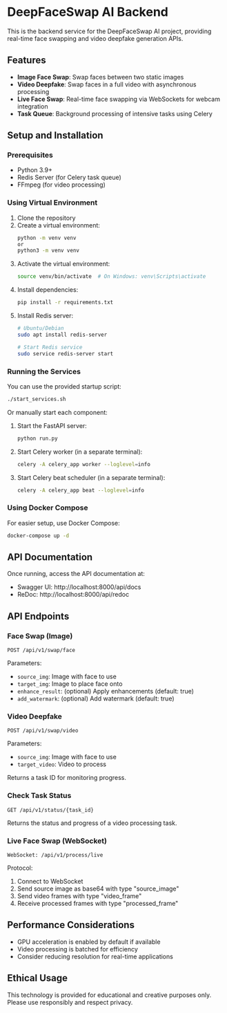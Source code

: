 # DeepFaceSwap AI Backend

This is the backend service for the DeepFaceSwap AI project, providing real-time face swapping and video deepfake generation APIs.

## Features

- **Image Face Swap**: Swap faces between two static images
- **Video Deepfake**: Swap faces in a full video with asynchronous processing
- **Live Face Swap**: Real-time face swapping via WebSockets for webcam integration
- **Task Queue**: Background processing of intensive tasks using Celery

## Setup and Installation

### Prerequisites
- Python 3.9+
- Redis Server (for Celery task queue)
- FFmpeg (for video processing)

### Using Virtual Environment

1. Clone the repository
2. Create a virtual environment:
   ```bash
   python -m venv venv
   or 
   python3 -m venv venv
   ```
3. Activate the virtual environment:
   ```bash
   source venv/bin/activate  # On Windows: venv\Scripts\activate
   ```
4. Install dependencies:
   ```bash
   pip install -r requirements.txt
   ```
5. Install Redis server:
   ```bash
   # Ubuntu/Debian
   sudo apt install redis-server

   # Start Redis service
   sudo service redis-server start
   ```

### Running the Services

You can use the provided startup script:

```bash
./start_services.sh
```

Or manually start each component:

1. Start the FastAPI server:
   ```bash
   python run.py
   ```

2. Start Celery worker (in a separate terminal):
   ```bash
   celery -A celery_app worker --loglevel=info
   ```

3. Start Celery beat scheduler (in a separate terminal):
   ```bash
   celery -A celery_app beat --loglevel=info
   ```

### Using Docker Compose

For easier setup, use Docker Compose:

```bash
docker-compose up -d
```

## API Documentation

Once running, access the API documentation at:
- Swagger UI: http://localhost:8000/api/docs
- ReDoc: http://localhost:8000/api/redoc

## API Endpoints

### Face Swap (Image)

```http
POST /api/v1/swap/face
```

Parameters:
- `source_img`: Image with face to use
- `target_img`: Image to place face onto
- `enhance_result`: (optional) Apply enhancements (default: true)
- `add_watermark`: (optional) Add watermark (default: true)

### Video Deepfake

```http
POST /api/v1/swap/video
```

Parameters:
- `source_img`: Image with face to use
- `target_video`: Video to process

Returns a task ID for monitoring progress.

### Check Task Status

```http
GET /api/v1/status/{task_id}
```

Returns the status and progress of a video processing task.

### Live Face Swap (WebSocket)

```
WebSocket: /api/v1/process/live
```

Protocol:
1. Connect to WebSocket
2. Send source image as base64 with type "source_image"
3. Send video frames with type "video_frame"
4. Receive processed frames with type "processed_frame"

## Performance Considerations

- GPU acceleration is enabled by default if available
- Video processing is batched for efficiency
- Consider reducing resolution for real-time applications

## Ethical Usage

This technology is provided for educational and creative purposes only. Please use responsibly and respect privacy.
